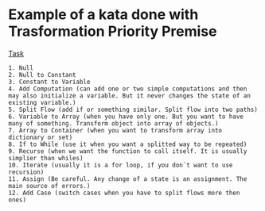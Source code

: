# Example of a kata done with Trasformation Priority Premise
[Task](./task.js)


    1. Null
    2. Null to Constant
    3. Constant to Variable
    4. Add Computation (can add one or two simple computations and then may also initialize a variable. But it never changes the state of an existing variable.)
    5. Split Flow (add if or something similar. Split flow into two paths)
    6. Variable to Array (when you have only one. But you want to have many of something. Transform object into array of objects.)
    7. Array to Container (when you want to transform array into dictionary or set)
    8. If to While (use it when you want a splitted way to be repeated)
    9. Recurse (when we want the function to call itself. It is usually simplier than whiles)
    10. Iterate (usually it is a for loop, if you don`t want to use recursion)
    11. Assign (Be careful. Any change of a state is an assignment. The main source of errors.)
    12. Add Case (switch cases when you have to split flows more then ones)
